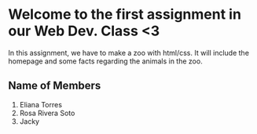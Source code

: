 # Welcome to the first assignment in our Web Dev. Class <3

In this assignment, we have to make a zoo with html/css. It will include the homepage and some facts regarding the animals in the zoo.

## Name of Members 
1) Eliana Torres
2) Rosa Rivera Soto
3) Jacky 
